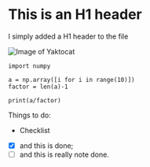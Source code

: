# This is an H1 header

I simply added a H1 header to the file

![Image of Yaktocat](https://octodex.github.com/images/yaktocat.png)

```
import numpy

a = np.array([i for i in range(10)])
factor = len(a)-1

print(a/factor)
```

Things to do:
- Checklist
 - [x] and this is done;
 - [ ] and this is really note done.
